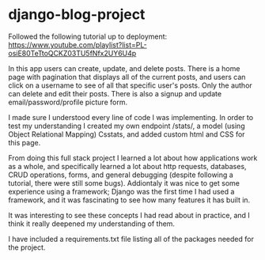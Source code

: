 # django-blog-project

Followed the following tutorial up to deployment:
https://www.youtube.com/playlist?list=PL-osiE80TeTtoQCKZ03TU5fNfx2UY6U4p

In this app users can create, update, and delete posts. There is a home page with pagination that displays all of the current posts, and users can click on a username to see of all that specific user's posts. Only the author can delete and edit their posts. There is also a signup and update email/password/profile picture form.

I made sure I understood every line of code I was implementing. In order to test my understanding I created my own endpoint /stats/, a model (using Object Relational Mapping) Csstats, and added custom html and CSS for this page.

From doing this full stack project I learned a lot about how applications work as a whole, and specifically learned a lot about http requests, databases, CRUD operations, forms, and general debugging (despite following a tutorial, there were still some bugs). Addiontaly it was nice to get some experience using a framework; Django was the first time I had used a framework, and it was fascinating to see how many features it has built in.

It was interesting to see these concepts I had read about in practice, and I think it really deepened my understanding of them.


I have included a requirements.txt file listing all of the packages needed for the project.
